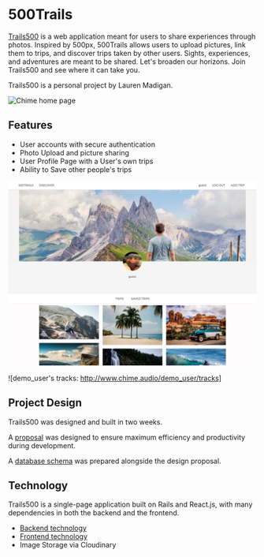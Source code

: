 # 500Trails

[Trails500][500Trails] is a web application meant for users to share experiences through photos. Inspired by 500px, 500Trails allows users to upload pictures, link them to trips, and discover trips taken by other users. Sights, experiences, and adventures are meant to be shared. Let's broaden our horizons.  Join Trails500 and see where it can take you.

Trails500 is a personal project by Lauren Madigan.

![][home page]

## Features

- User accounts with secure authentication
- Photo Upload and picture sharing
- User Profile Page with a User's own trips
- Ability to Save other people's trips

![demo_user's profile][profile]

![demo_user's tracks: http://www.chime.audio/demo_user/tracks]

## Project Design

Trails500 was designed and built in two weeks.

A [proposal][proposal] was designed to ensure maximum efficiency and productivity during development.

A [database schema][schema] was prepared alongside the design proposal.

## Technology

Trails500 is a single-page application built on Rails and React.js, with many dependencies in both the backend and the frontend.

- [Backend technology][backend]
- [Frontend technology][frontend]
- Image Storage via Cloudinary


[500Trails]: https://trails500.herokuapp.com
[home page]: ./docs/images/home_page.png "Chime home page"
[profile]: ./docs/images/profile-page.png "A user's tracks"
[proposal]: ./docs/proposal.md
[schema]: ./docs/schema.md
[backend]: ./docs/backend.md
[frontend]: ./docs/frontend.md
[file storage]: ./docs/file_storage.md
[future]: ./docs/future.md
